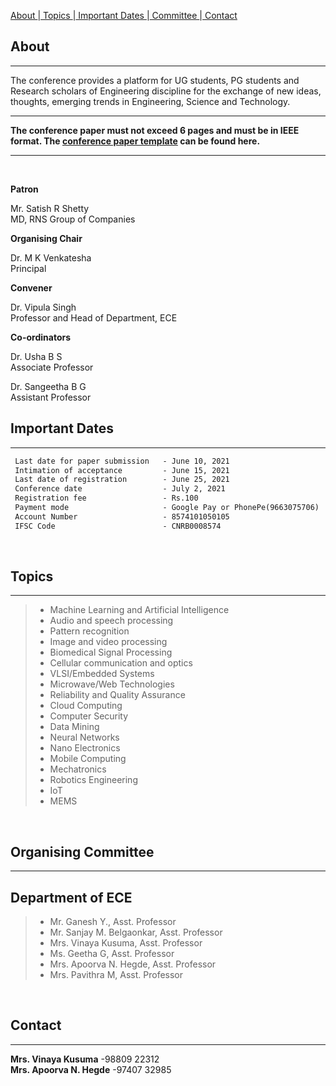 [ About ](#about)|[ Topics ](#topics)|[ Important Dates ](#important-dates)|[ Committee ](#organising-committee)|[ Contact ](#contact)

## About ##

* * *
The conference provides a platform for UG students, PG students and Research scholars of Engineering discipline for the exchange of new ideas, thoughts, emerging trends in Engineering, Science and Technology.
<br/>
* * *
**The conference paper must not exceed 6 pages and must be in IEEE format. The [ conference paper template](https://drive.google.com/file/d/13JA_YettUUV6ZZXjJDL1x_4W6IDEK_zn/view?usp=sharing) can be found here.**

* * *
<br/>

**Patron**

Mr. Satish R Shetty<br />
MD, RNS Group of Companies

**Organising Chair**

Dr. M K Venkatesha<br />
Principal

**Convener**

Dr. Vipula Singh<br />
Professor and Head of Department, ECE

**Co-ordinators**

 Dr. Usha B S<br/>
 Associate Professor

 Dr. Sangeetha B G<br/>
 Assistant Professor
<br/>

## Important Dates ## 
* * *
```markdown
 Last date for paper submission   - June 10, 2021 
 Intimation of acceptance         - June 15, 2021
 Last date of registration        - June 25, 2021
 Conference date                  - July 2, 2021
 Registration fee                 - Rs.100
 Payment mode                     - Google Pay or PhonePe(9663075706)
 Account Number                   - 8574101050105
 IFSC Code                        - CNRB0008574

```
<br/>

## Topics ##
* * *

>- Machine Learning and Artificial Intelligence
>- Audio and speech processing
>- Pattern recognition
>- Image and video processing
>- Biomedical Signal Processing
>- Cellular communication and optics
>- VLSI/Embedded Systems
>- Microwave/Web Technologies
>- Reliability and Quality Assurance
>- Cloud Computing
>- Computer Security
>- Data Mining
>- Neural Networks
>- Nano Electronics
>- Mobile Computing
>- Mechatronics
>- Robotics Engineering
>- IoT
>- MEMS
<br/>



## Organising Committee ##
* * *

## Department of ECE
>-	Mr. Ganesh Y., Asst. Professor
>-	Mr. Sanjay M. Belgaonkar, Asst. Professor
>-	Mrs. Vinaya Kusuma, Asst. Professor
>-	Ms. Geetha G, Asst. Professor
>-	Mrs. Apoorva N. Hegde, Asst. Professor
>-	Mrs. Pavithra M, Asst. Professor

<br/>

## Contact ##

* * *

 **Mrs. Vinaya Kusuma**         -98809 22312<br/>
 **Mrs. Apoorva N. Hegde**      -97407 32985

